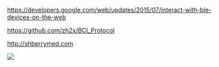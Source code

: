 https://developers.google.com/web/updates/2015/07/interact-with-ble-devices-on-the-web

https://github.com/zh2x/BCI_Protocol

http://shberrymed.com

<img src=http://ueeshop.ly200-cdn.com/u_file/UPAA/UPAA543/1901/products/28/05b93b4dc8.jpg>

